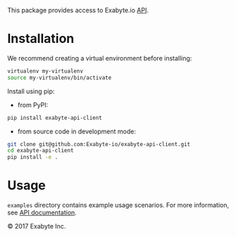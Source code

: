 This package provides access to Exabyte.io [API](https://docs.exabyte.io/rest-api/query-structure/).

# Installation

We recommend creating a virtual environment before installing:

```bash
virtualenv my-virtualenv
source my-virtualenv/bin/activate
```

Install using pip:

- from PyPI:

```bash
pip install exabyte-api-client
```

- from source code in development mode:

```bash
git clone git@github.com:Exabyte-io/exabyte-api-client.git
cd exabyte-api-client
pip install -e .
```

# Usage

`examples` directory contains example usage scenarios. For more information, see [API documentation](https://docs.exabyte.io/rest-api/rest-api-python-client/).

© 2017 Exabyte Inc.
